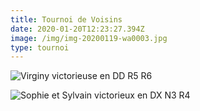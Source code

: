 ```yaml
---
title: Tournoi de Voisins
date: 2020-01-20T12:23:27.394Z
image: /img/img-20200119-wa0003.jpg
type: tournoi
---
```

![](/img/img-20200119-wa0003.jpg "Virginy victorieuse en DD R5 R6")

![](/img/img-20200119-wa0001.jpg "Sophie et Sylvain victorieux en DX N3 R4")
